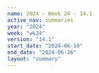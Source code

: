 ```yaml
---
name: 2024 - Week 24 - 14.1
active_nav: summaries
year: "2024"
week: "wk24"
version: "14.1"
start_date: "2024-06-10"
end_date: "2024-06-16"
layout: "summary"
---
```


